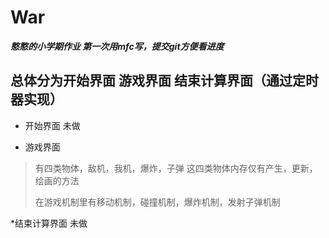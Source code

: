 # War

___憨憨的小学期作业
第一次用mfc写，提交git方便看进度___

总体分为开始界面 游戏界面 结束计算界面（通过定时器实现）
-----------------------------------

* 开始界面 未做

* 游戏界面
> 有四类物体，敌机，我机，爆炸，子弹
> 这四类物体内存仅有产生，更新，绘画的方法
> 
> 在游戏机制里有移动机制，碰撞机制，爆炸机制，发射子弹机制

*结束计算界面 未做
